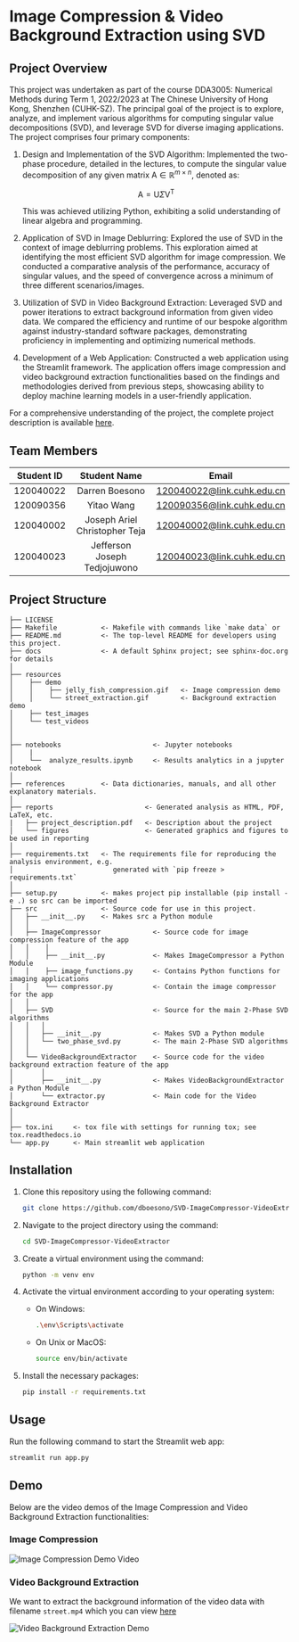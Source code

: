 Image Compression & Video Background Extraction using SVD
==============================


## Project Overview

This project was undertaken as part of the course DDA3005: Numerical Methods during Term 1, 2022/2023 at The Chinese University of Hong Kong, Shenzhen (CUHK-SZ). The principal goal of the project is to explore, analyze, and implement various algorithms for computing singular value decompositions (SVD), and leverage SVD for diverse imaging applications. The project comprises four primary components:

1. Design and Implementation of the SVD Algorithm:
   Implemented the two-phase procedure, detailed in the lectures, to compute the singular value decomposition of any given matrix $\text{A} \in \mathbb{R}^{m \times n}$, denoted as:

   $$\text{A} = \text{U} \Sigma \text{V}^\text{T}$$

   This was achieved utilizing Python, exhibiting a solid understanding of linear algebra and programming.

2. Application of SVD in Image Deblurring:
   Explored the use of SVD in the context of image deblurring problems. This exploration aimed at identifying the most efficient SVD algorithm for image compression. We conducted a comparative analysis of the performance, accuracy of singular values, and the speed of convergence across a minimum of three different scenarios/images.

3. Utilization of SVD in Video Background Extraction:
   Leveraged SVD and power iterations to extract background information from given video data. We compared the efficiency and runtime of our bespoke algorithm against industry-standard software packages, demonstrating proficiency in implementing and optimizing numerical methods.

4. Development of a Web Application:
   Constructed a web application using the Streamlit framework. The application offers image compression and video background extraction functionalities based on the findings and methodologies derived from previous steps, showcasing ability to deploy machine learning models in a user-friendly application.

For a comprehensive understanding of the project, the complete project description is available [here](./reports/project_description.pdf).


## Team Members

| Student ID | Student Name   | Email                        
| :----------: | :--------------: | :------------------------------: | 
| 120040022  | Darren Boesono        | 120040022@link.cuhk.edu.cn     | 
| 120090356  | Yitao Wang        |    120090356@link.cuhk.edu.cn  | 
| 120040002  | Joseph Ariel Christopher Teja          | 120040002@link.cuhk.edu.cn     | 
| 120040023  | Jefferson Joseph Tedjojuwono            | 120040023@link.cuhk.edu.cn     | 


Project Structure
------------

    ├── LICENSE
    ├── Makefile           <- Makefile with commands like `make data` or 
    ├── README.md          <- The top-level README for developers using this project.
    ├── docs               <- A default Sphinx project; see sphinx-doc.org for details
    │
    ├── resources            
    │    ├── demo
    │    │    ├── jelly_fish_compression.gif   <- Image compression demo
    │    │    └── street_extraction.gif        <- Background extraction demo
    │    ├── test_images
    │    └── test_videos      
    │   
    │
    ├── notebooks                       <- Jupyter notebooks
    │    |                
    │    └──  analyze_results.ipynb     <- Results analytics in a jupyter notebook          
    │
    ├── references         <- Data dictionaries, manuals, and all other explanatory materials.
    │
    ├── reports                       <- Generated analysis as HTML, PDF, LaTeX, etc.
    |   ├── project_description.pdf   <- Description about the project
    │   └── figures                   <- Generated graphics and figures to be used in reporting
    │
    ├── requirements.txt   <- The requirements file for reproducing the analysis environment, e.g.
    │                         generated with `pip freeze > requirements.txt`
    │
    ├── setup.py           <- makes project pip installable (pip install -e .) so src can be imported
    ├── src                <- Source code for use in this project.
    │   ├── __init__.py    <- Makes src a Python module
    │   │
    │   ├── ImageCompressor             <- Source code for image compression feature of the app
    │   │    │
    │   │    ├── __init__.py            <- Makes ImageCompressor a Python Module
    │   │    ├── image_functions.py     <- Contains Python functions for imaging applications
    │   │    └── compressor.py          <- Contain the image compressor for the app
    │   │
    │   ├── SVD                         <- Source for the main 2-Phase SVD algorithms
    │   │   │
    │   │   ├── __init__.py             <- Makes SVD a Python module
    │   │   └── two_phase_svd.py        <- The main 2-Phase SVD algorithms
    │   │
    │   └── VideoBackgroundExtractor    <- Source code for the video background extraction feature of the app
    │       │                 
    │       ├── __init__.py             <- Makes VideoBackgroundExtractor a Python Module
    │       └── extractor.py            <- Main code for the Video Background Extractor
    │   
    │
    ├── tox.ini     <- tox file with settings for running tox; see tox.readthedocs.io
    └── app.py      <- Main streamlit web application


## Installation
1. Clone this repository using the following command:
   
   ```bash
   git clone https://github.com/dboesono/SVD-ImageCompressor-VideoExtractor.git
   ```
2. Navigate to the project directory using the command:
   
   ```bash
   cd SVD-ImageCompressor-VideoExtractor
   ```
3. Create a virtual environment using the command:

   ```bash
   python -m venv env
   ```
4. Activate the virtual environment according to your operating system:
   - On Windows:
  
        ```bash
        .\env\Scripts\activate
        ``` 
    - On Unix or MacOS:
  
        ```bash
        source env/bin/activate
        ``` 
5. Install the necessary packages:
   
   ```bash
   pip install -r requirements.txt
   ```


## Usage
Run the following command to start the Streamlit web app:
```bash
streamlit run app.py
```


## Demo
Below are the video demos of the Image Compression and Video Background Extraction functionalities:


### Image Compression
![Image Compression Demo Video](https://github.com/dboesono/SVD-ImageCompressor-VideoExtractor/blob/main/resources/demo/jellyfish_compression.gif?raw=true)

### Video Background Extraction

We want to extract the background information of the video data with filename `street.mp4` which you can view [here](https://www.youtube.com/watch?v=OJR3K1VanFs)

![Video Background Extraction Demo](https://github.com/dboesono/SVD-ImageCompressor-VideoExtractor/blob/main/resources/demo/street_extraction.gif?raw=true)
